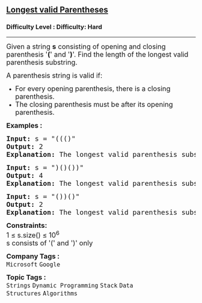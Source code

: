 <h2><a href="https://www.geeksforgeeks.org/problems/longest-valid-parentheses5657/1?page=6&category=Stack,Queue&sortBy=difficulty">Longest valid Parentheses</a></h2><h3>Difficulty Level : Difficulty: Hard</h3><hr><div class="problems_problem_content__Xm_eO"><p><span style="font-size: 18px;">Given a string <strong>s</strong>&nbsp;consisting of opening and closing parenthesis '<strong>(</strong>' and '<strong>)</strong>'. Find the length of the longest valid parenthesis substring.</span></p>
<p><span style="font-size: 18px;">A parenthesis string is valid if:</span></p>
<ul>
<li><span style="font-size: 18px;">For every opening parenthesis, there is a closing parenthesis.</span></li>
<li><span style="font-size: 18px;">The closing parenthesis must be after its opening parenthesis.</span></li>
</ul>
<p><strong><span style="font-size: 18px;">Examples :</span></strong></p>
<pre><span style="font-size: 18px;"><strong>Input:</strong> s = "((()"
<strong>Output:</strong> 2
<strong>Explanation:</strong> The longest valid parenthesis substring is "()".</span></pre>
<pre><span style="font-size: 18px;"><strong>Input:</strong> s = ")()())"
<strong>Output:</strong> 4
<strong>Explanation:</strong> The longest valid parenthesis substring is "()()".</span></pre>
<pre><span style="font-size: 18px;"><strong>Input:</strong> s = "())()"
<strong>Output:</strong> 2
<strong>Explanation:</strong> The longest valid parenthesis substring is "()".</span></pre>
<p><span style="font-size: 18px;"><strong>Constraints:</strong><br>1 ≤ s.size() ≤ 10<sup>6</sup>&nbsp;&nbsp;<br>s consists of '(' and ')' only</span></p></div><p><span style=font-size:18px><strong>Company Tags : </strong><br><code>Microsoft</code>&nbsp;<code>Google</code>&nbsp;<br><p><span style=font-size:18px><strong>Topic Tags : </strong><br><code>Strings</code>&nbsp;<code>Dynamic Programming</code>&nbsp;<code>Stack</code>&nbsp;<code>Data Structures</code>&nbsp;<code>Algorithms</code>&nbsp;